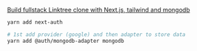 [Build fullstack Linktree clone with Next.js, tailwind and mongodb](https://www.youtube.com/watch?v=BgFDbsJ7J00)

``` bash
yarn add next-auth

# 1st add provider (google) and then adapter to store data
yarn add @auth/mongodb-adapter mongodb
```